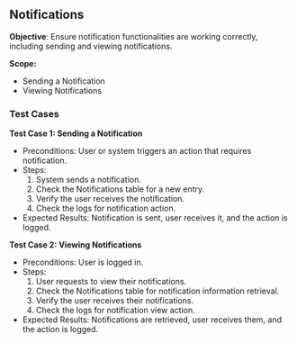 
## Notifications
**Objective**: Ensure notification functionalities are working correctly, including sending and viewing notifications.

**Scope:**
- Sending a Notification
- Viewing Notifications

### Test Cases

**Test Case 1: Sending a Notification**
- Preconditions: User or system triggers an action that requires notification.
- Steps:
  1. System sends a notification.
  2. Check the Notifications table for a new entry.
  3. Verify the user receives the notification.
  4. Check the logs for notification action.
- Expected Results: Notification is sent, user receives it, and the action is logged.

**Test Case 2: Viewing Notifications**
- Preconditions: User is logged in.
- Steps:
  1. User requests to view their notifications.
  2. Check the Notifications table for notification information retrieval.
  3. Verify the user receives their notifications.
  4. Check the logs for notification view action.
- Expected Results: Notifications are retrieved, user receives them, and the action is logged.
